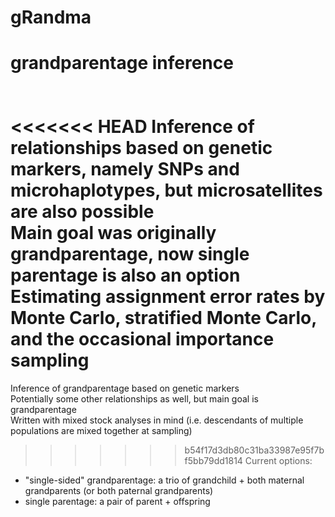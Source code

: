 # gRandma
grandparentage inference </br>
</br> </br> 
<<<<<<< HEAD
Inference of relationships based on genetic markers, namely SNPs and microhaplotypes, but microsatellites are also possible </br>
Main goal was originally grandparentage, now single parentage is also an option </br>
Estimating assignment error rates by Monte Carlo, stratified Monte Carlo, and the occasional importance sampling </br>   
=======
Inference of grandparentage based on genetic markers </br>
Potentially some other relationships as well, but main goal is grandparentage </br>
Written with mixed stock analyses in mind (i.e. descendants of multiple populations are mixed together at sampling) </br>
>>>>>>> b54f17d3db80c31ba33987e95f7bf5bb79dd1814
Current options: </br>
* "single-sided" grandparentage: a trio of grandchild + both maternal grandparents (or both paternal grandparents) </br>
* single parentage: a pair of parent + offspring </br>

